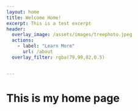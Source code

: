 ```yaml
---
layout: home
title: Welcome Home!
excerpt: This is a test excerpt
header:
  overlay_image: /assets/images/treephoto.jpeg
  actions:
    - label: "Learn More"
      url: /about
  overlay_filter: rgba(79,99,82,0.5)


---
```


# This is my home page
